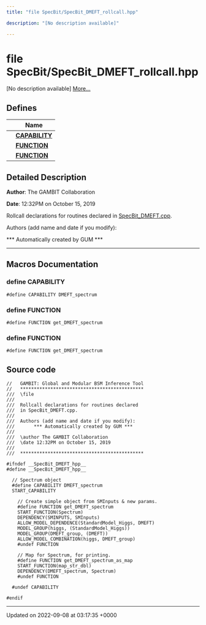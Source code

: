 ```yaml
---
title: "file SpecBit/SpecBit_DMEFT_rollcall.hpp"

description: "[No description available]"

---
```


# file SpecBit/SpecBit_DMEFT_rollcall.hpp

[No description available] [More...](#detailed-description)

## Defines

|                | Name           |
| -------------- | -------------- |
|  | **[CAPABILITY](/documentation/code/files/specbit__dmeft__rollcall_8hpp/#define-capability)**  |
|  | **[FUNCTION](/documentation/code/files/specbit__dmeft__rollcall_8hpp/#define-function)**  |
|  | **[FUNCTION](/documentation/code/files/specbit__dmeft__rollcall_8hpp/#define-function)**  |

## Detailed Description


**Author**: The GAMBIT Collaboration 

**Date**: 12:32PM on October 15, 2019

Rollcall declarations for routines declared in [SpecBit_DMEFT.cpp](/documentation/code/files/specbit__dmeft_8cpp/#file-src-specbit-dmeft-cpp).

Authors (add name and date if you modify): 

 *** Automatically created by GUM *** 


------------------




## Macros Documentation

### define CAPABILITY

```
#define CAPABILITY DMEFT_spectrum
```


### define FUNCTION

```
#define FUNCTION get_DMEFT_spectrum
```


### define FUNCTION

```
#define FUNCTION get_DMEFT_spectrum
```


## Source code

```
//   GAMBIT: Global and Modular BSM Inference Tool
//   *********************************************
///  \file
///
///  Rollcall declarations for routines declared 
///  in SpecBit_DMEFT.cpp.
///
///  Authors (add name and date if you modify):    
///       *** Automatically created by GUM ***     
///                                                
///  \author The GAMBIT Collaboration             
///  \date 12:32PM on October 15, 2019
///                                                
///  ********************************************* 

#ifndef __SpecBit_DMEFT_hpp__
#define __SpecBit_DMEFT_hpp__

  // Spectrum object
  #define CAPABILITY DMEFT_spectrum
  START_CAPABILITY

    // Create simple object from SMInputs & new params.
    #define FUNCTION get_DMEFT_spectrum
    START_FUNCTION(Spectrum)
    DEPENDENCY(SMINPUTS, SMInputs)
    ALLOW_MODEL_DEPENDENCE(StandardModel_Higgs, DMEFT)
    MODEL_GROUP(higgs, (StandardModel_Higgs))
    MODEL_GROUP(DMEFT_group, (DMEFT))
    ALLOW_MODEL_COMBINATION(higgs, DMEFT_group)
    #undef FUNCTION

    // Map for Spectrum, for printing.
    #define FUNCTION get_DMEFT_spectrum_as_map
    START_FUNCTION(map_str_dbl)
    DEPENDENCY(DMEFT_spectrum, Spectrum)
    #undef FUNCTION

  #undef CAPABILITY

#endif
```


-------------------------------

Updated on 2022-09-08 at 03:17:35 +0000
